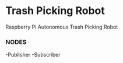 # Trash Picking Robot
Raspberry Pi Autonomous Trash Picking Robot


### NODES
-Publisher
-Subscriber
